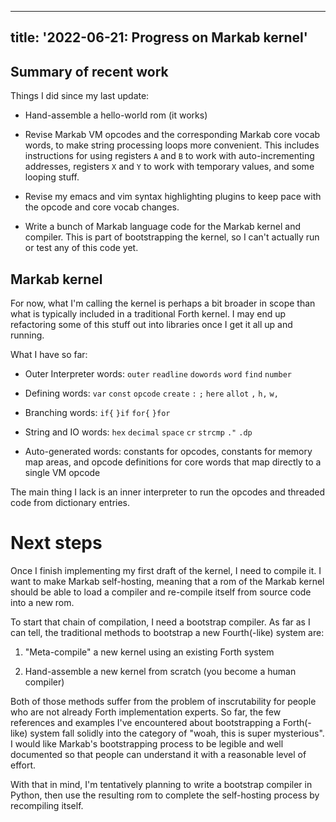<!--
Copyright (c) 2022 Sam Blenny
SPDX-License-Identifier: CC-BY-NC-SA-4.0
-->

---
title: '2022-06-21: Progress on Markab kernel'
---

## Summary of recent work

Things I did since my last update:

- Hand-assemble a hello-world rom (it works)

- Revise Markab VM opcodes and the corresponding Markab core vocab words, to
  make string processing loops more convenient. This includes instructions for
  using registers `A` and `B` to work with auto-incrementing addresses,
  registers `X` and `Y` to work with temporary values, and some looping stuff.

- Revise my emacs and vim syntax highlighting plugins to keep pace with the
  opcode and core vocab changes.

- Write a bunch of Markab language code for the Markab kernel and compiler.
  This is part of bootstrapping the kernel, so I can't actually run or test any
  of this code yet.


## Markab kernel

For now, what I'm calling the kernel is perhaps a bit broader in scope than
what is typically included in a traditional Forth kernel. I may end up
refactoring some of this stuff out into libraries once I get it all up and
running.

What I have so far:

- Outer Interpreter words: `outer` `readline` `dowords` `word` `find` `number`

- Defining words: `var` `const` `opcode` `create` `:` `;` `here` `allot` `,`
  `h,` `w,`

- Branching words: `if{` `}if` `for{` `}for`

- String and IO words: `hex` `decimal` `space` `cr` `strcmp` `."` `.dp`

- Auto-generated words: constants for opcodes, constants for memory map areas,
  and opcode definitions for core words that map directly to a single VM opcode

The main thing I lack is an inner interpreter to run the opcodes and threaded
code from dictionary entries.


# Next steps

Once I finish implementing my first draft of the kernel, I need to compile it.
I want to make Markab self-hosting, meaning that a rom of the Markab kernel
should be able to load a compiler and re-compile itself from source code into a
new rom.

To start that chain of compilation, I need a bootstrap compiler. As far as I
can tell, the traditional methods to bootstrap a new Fourth(-like) system are:

1. "Meta-compile" a new kernel using an existing Forth system

2. Hand-assemble a new kernel from scratch (you become a human compiler)

Both of those methods suffer from the problem of inscrutability for people who
are not already Forth implementation experts. So far, the few references and
examples I've encountered about bootstrapping a Forth(-like) system fall
solidly into the category of "woah, this is super mysterious". I would like
Markab's bootstrapping process to be legible and well documented so that people
can understand it with a reasonable level of effort.

With that in mind, I'm tentatively planning to write a bootstrap compiler in
Python, then use the resulting rom to complete the self-hosting process by
recompiling itself.
